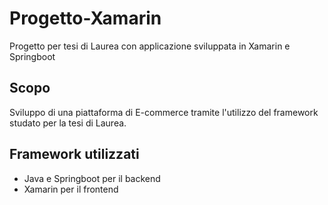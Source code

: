 # Progetto-Xamarin
Progetto per tesi di Laurea con applicazione sviluppata in Xamarin e Springboot
## Scopo
Sviluppo di una piattaforma di E-commerce tramite l'utilizzo del framework studato per la tesi di Laurea.
## Framework utilizzati
- Java e Springboot per il backend
- Xamarin per il frontend
